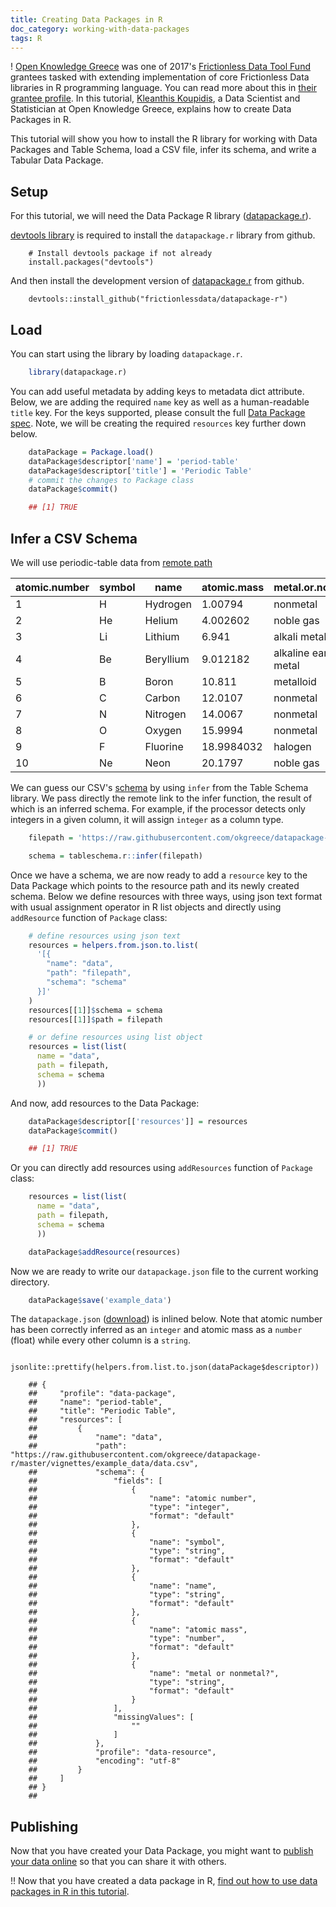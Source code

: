 ```yaml
---
title: Creating Data Packages in R
doc_category: working-with-data-packages
tags: R
---
```


! [Open Knowledge Greece][okgreece] was one of 2017's [Frictionless Data Tool Fund][toolfund] grantees tasked with extending implementation of core Frictionless Data libraries in R programming language. You can read more about this in [their grantee profile][toolfund-okgreece]. In this tutorial, [Kleanthis Koupidis](https://twitter.com/Kleanthis_k10), a Data Scientist and Statistician at Open Knowledge Greece, explains how to create Data Packages in R.

This tutorial will show you how to install the R library for working with Data Packages and Table Schema, load a CSV file, infer its schema, and write a Tabular Data Package.

## Setup

For this tutorial, we will need the Data Package R library ([datapackage.r][dp-r]).

[devtools library][r-devtools] is required to install the `datapackage.r` library from github.

```
    # Install devtools package if not already
    install.packages("devtools")
```

And then install the development version of [datapackage.r][dp-r] from github.

```
    devtools::install_github("frictionlessdata/datapackage-r")
```

## Load

You can start using the library by loading `datapackage.r`.

```r
    library(datapackage.r)
```

You can add useful metadata by adding keys to metadata dict attribute. Below, we are adding the required `name` key as well as a human-readable `title` key. For the keys supported, please consult the full [Data Package spec][dp]. Note, we will be creating the required `resources` key further down below.

```r
    dataPackage = Package.load()
    dataPackage$descriptor['name'] = 'period-table'
    dataPackage$descriptor['title'] = 'Periodic Table'
    # commit the changes to Package class
    dataPackage$commit()

    ## [1] TRUE
```

## Infer a CSV Schema

We will use periodic-table data from [remote path](https://raw.githubusercontent.com/frictionlessdata/datapackage-r/9eed05d1710fd69a0cb74f7941c7f142563f571b/vignettes/example_data/data.csv)

| atomic.number | symbol | name      | atomic.mass | metal.or.nonmetal.   |
|---------------|--------|-----------|-------------|----------------------|
| 1             | H      | Hydrogen  | 1.00794     | nonmetal             |
| 2             | He     | Helium    | 4.002602    | noble gas            |
| 3             | Li     | Lithium   | 6.941       | alkali metal         |
| 4             | Be     | Beryllium | 9.012182    | alkaline earth metal |
| 5             | B      | Boron     | 10.811      | metalloid            |
| 6             | C      | Carbon    | 12.0107     | nonmetal             |
| 7             | N      | Nitrogen  | 14.0067     | nonmetal             |
| 8             | O      | Oxygen    | 15.9994     | nonmetal             |
| 9             | F      | Fluorine  | 18.9984032  | halogen              |
| 10            | Ne     | Neon      | 20.1797     | noble gas            |

We can guess our CSV's [schema][ts] by using `infer` from the Table Schema library. We pass directly the remote link to the infer function, the result of which is an inferred schema. For example, if the processor detects only integers in a given column, it will assign `integer` as a column type.

```r
    filepath = 'https://raw.githubusercontent.com/okgreece/datapackage-r/master/vignettes/example_data/data.csv'

    schema = tableschema.r::infer(filepath)
```

Once we have a schema, we are now ready to add a `resource` key to the Data Package which points to the resource path and its newly created schema. Below we define resources with three ways, using json text format with usual assignment operator in R list objects and directly using `addResource` function of `Package` class:

```r
    # define resources using json text
    resources = helpers.from.json.to.list(
      '[{
        "name": "data",
        "path": "filepath",
        "schema": "schema"
      }]'
    )
    resources[[1]]$schema = schema
    resources[[1]]$path = filepath

    # or define resources using list object
    resources = list(list(
      name = "data",
      path = filepath,
      schema = schema
      ))
```

And now, add resources to the Data Package:

```r
    dataPackage$descriptor[['resources']] = resources
    dataPackage$commit()

    ## [1] TRUE
```

Or you can directly add resources using `addResources` function of `Package` class:

```r
    resources = list(list(
      name = "data",
      path = filepath,
      schema = schema
      ))

    dataPackage$addResource(resources)
```

Now we are ready to write our `datapackage.json` file to the current working directory.

```r
    dataPackage$save('example_data')
```

The `datapackage.json` ([download](https://raw.githubusercontent.com/okgreece/datapackage-r/master/vignettes/example_data/package.json)) is inlined below. Note that atomic number has been correctly inferred as an `integer` and atomic mass as a `number` (float) while every other column is a `string`.

```
    jsonlite::prettify(helpers.from.list.to.json(dataPackage$descriptor))

    ## {
    ##     "profile": "data-package",
    ##     "name": "period-table",
    ##     "title": "Periodic Table",
    ##     "resources": [
    ##         {
    ##             "name": "data",
    ##             "path": "https://raw.githubusercontent.com/okgreece/datapackage-r/master/vignettes/example_data/data.csv",
    ##             "schema": {
    ##                 "fields": [
    ##                     {
    ##                         "name": "atomic number",
    ##                         "type": "integer",
    ##                         "format": "default"
    ##                     },
    ##                     {
    ##                         "name": "symbol",
    ##                         "type": "string",
    ##                         "format": "default"
    ##                     },
    ##                     {
    ##                         "name": "name",
    ##                         "type": "string",
    ##                         "format": "default"
    ##                     },
    ##                     {
    ##                         "name": "atomic mass",
    ##                         "type": "number",
    ##                         "format": "default"
    ##                     },
    ##                     {
    ##                         "name": "metal or nonmetal?",
    ##                         "type": "string",
    ##                         "format": "default"
    ##                     }
    ##                 ],
    ##                 "missingValues": [
    ##                     ""
    ##                 ]
    ##             },
    ##             "profile": "data-resource",
    ##             "encoding": "utf-8"
    ##         }
    ##     ]
    ## }
    ##
```

## Publishing

Now that you have created your Data Package, you might want to [publish your data online](/guides/publish-online/) so that you can share it with others.

!! Now that you have created a data package in R, [find out how to use data packages in R in this tutorial][use-r].

[dp]: /specs/data-package/
[tdp]: /specs/tabular-data-package/
[okgreece]: http://okfn.gr/
[toolfund]: https://toolfund.frictionlessdata.io
[toolfund-okgreece]:https://frictionlessdata.io/articles/open-knowledge-greece/
[dp-r]: https://github.com/frictionlessdata/datapackage-r
[ts]: /docs/table-schema/
[r-devtools]: https://cran.r-project.org/package=devtools
[fd-gitter]: http://gitter.im/frictionlessdata/chat
[dp-r-issues]: https://github.com/frictionlessdata/datapackage-r/issues

[use-r]: /docs/using-data-packages-in-r/
